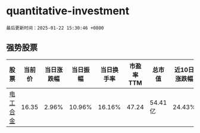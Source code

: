 # quantitative-investment

`最后更新时间：2025-01-22 15:30:46 +0800`

## 强势股票

|股票|当前价|当日涨跌幅|当日振幅|当日换手率|市盈率TTM|总市值|近10日涨跌幅|
|----|----|----|----|----|----|----|----|
|[电工合金](https://xueqiu.com/S/SZ300697)|16.35|2.96%|10.96%|16.16%|47.24|54.41亿|24.43%|
